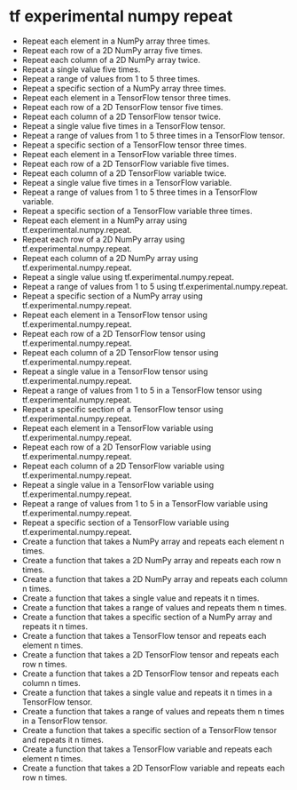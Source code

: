 # tf experimental numpy repeat

- Repeat each element in a NumPy array three times.
- Repeat each row of a 2D NumPy array five times.
- Repeat each column of a 2D NumPy array twice.
- Repeat a single value five times.
- Repeat a range of values from 1 to 5 three times.
- Repeat a specific section of a NumPy array three times.
- Repeat each element in a TensorFlow tensor three times.
- Repeat each row of a 2D TensorFlow tensor five times.
- Repeat each column of a 2D TensorFlow tensor twice.
- Repeat a single value five times in a TensorFlow tensor.
- Repeat a range of values from 1 to 5 three times in a TensorFlow tensor.
- Repeat a specific section of a TensorFlow tensor three times.
- Repeat each element in a TensorFlow variable three times.
- Repeat each row of a 2D TensorFlow variable five times.
- Repeat each column of a 2D TensorFlow variable twice.
- Repeat a single value five times in a TensorFlow variable.
- Repeat a range of values from 1 to 5 three times in a TensorFlow variable.
- Repeat a specific section of a TensorFlow variable three times.
- Repeat each element in a NumPy array using tf.experimental.numpy.repeat.
- Repeat each row of a 2D NumPy array using tf.experimental.numpy.repeat.
- Repeat each column of a 2D NumPy array using tf.experimental.numpy.repeat.
- Repeat a single value using tf.experimental.numpy.repeat.
- Repeat a range of values from 1 to 5 using tf.experimental.numpy.repeat.
- Repeat a specific section of a NumPy array using tf.experimental.numpy.repeat.
- Repeat each element in a TensorFlow tensor using tf.experimental.numpy.repeat.
- Repeat each row of a 2D TensorFlow tensor using tf.experimental.numpy.repeat.
- Repeat each column of a 2D TensorFlow tensor using tf.experimental.numpy.repeat.
- Repeat a single value in a TensorFlow tensor using tf.experimental.numpy.repeat.
- Repeat a range of values from 1 to 5 in a TensorFlow tensor using tf.experimental.numpy.repeat.
- Repeat a specific section of a TensorFlow tensor using tf.experimental.numpy.repeat.
- Repeat each element in a TensorFlow variable using tf.experimental.numpy.repeat.
- Repeat each row of a 2D TensorFlow variable using tf.experimental.numpy.repeat.
- Repeat each column of a 2D TensorFlow variable using tf.experimental.numpy.repeat.
- Repeat a single value in a TensorFlow variable using tf.experimental.numpy.repeat.
- Repeat a range of values from 1 to 5 in a TensorFlow variable using tf.experimental.numpy.repeat.
- Repeat a specific section of a TensorFlow variable using tf.experimental.numpy.repeat.
- Create a function that takes a NumPy array and repeats each element n times.
- Create a function that takes a 2D NumPy array and repeats each row n times.
- Create a function that takes a 2D NumPy array and repeats each column n times.
- Create a function that takes a single value and repeats it n times.
- Create a function that takes a range of values and repeats them n times.
- Create a function that takes a specific section of a NumPy array and repeats it n times.
- Create a function that takes a TensorFlow tensor and repeats each element n times.
- Create a function that takes a 2D TensorFlow tensor and repeats each row n times.
- Create a function that takes a 2D TensorFlow tensor and repeats each column n times.
- Create a function that takes a single value and repeats it n times in a TensorFlow tensor.
- Create a function that takes a range of values and repeats them n times in a TensorFlow tensor.
- Create a function that takes a specific section of a TensorFlow tensor and repeats it n times.
- Create a function that takes a TensorFlow variable and repeats each element n times.
- Create a function that takes a 2D TensorFlow variable and repeats each row n times.